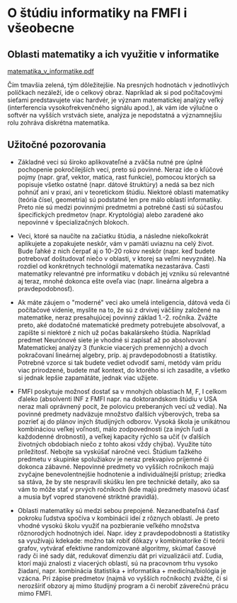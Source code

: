 # O štúdiu informatiky na FMFI i všeobecne

## Oblasti matematiky a ich využitie v informatike

[matematika_v_informatike.pdf](matematika_v_informatike.pdf)

Čím tmavšia zelená, tým dôležitejšie. Na presných hodnotách v jednotlivých políčkach nezáleží, ide o celkový obraz. Napríklad ak si pod počítačovými sieťami predstavujete viac hardvér, je význam matematickej analýzy veľký (interferencia vysokofrekvenčného signálu apod.), ak vám ide výlučne o softvér na vyšších vrstvách siete, analýza je nepodstatná a významnejšiu rolu zohráva diskrétna matematika.

## Užitočné pozorovania

* Základné veci sú široko aplikovateľné a zväčša nutné pre úplné pochopenie pokročilejších vecí, preto sú povinné. Neraz ide o kľúčové pojmy (napr. graf, vektor, matica, rast funkcie), pomocou ktorých sa popisuje všetko ostatné (napr. dátové štruktúry) a nedá sa bez nich pohnúť ani v praxi, ani v teoretickom štúdiu. Niektoré oblasti matematiky (teória čísel, geometria) sú podstatné len pre málo oblastí informatiky. Preto nie sú medzi povinnými predmetmi a potrebné časti sú súčasťou špecifických predmetov (napr. Kryptológia) alebo zaradené ako nepovinné v špecializačných blokoch.

* Veci, ktoré sa naučíte na začiatku štúdia, a následne niekoľkokrát aplikujete a zopakujete neskôr, vám v pamäti uviaznu na celý život. Bude ľahké z nich čerpať aj o 10-20 rokov neskôr (napr. keď budete potrebovať doštudovať niečo v oblasti, v ktorej sa veľmi nevyznáte). Na rozdiel od konkrétnych technológií matematika nezastaráva. Časti matematiky relevantné pre informatiku v dobách jej vzniku sú relevantné aj teraz, mnohé dokonca ešte oveľa viac (napr. lineárna algebra a pravdepodobnosť).

* Ak máte záujem o "moderné" veci ako umelá inteligencia, dátová veda či počítačové videnie, myslite na to, že sú z drvivej väčšiny založené na matematike, neraz presahujúcej povinný základ 1.-2. ročníka. Zvážte preto, aké dodatočné matematické predmety potrebujete absolvovať, a zapíšte si niektoré z nich už počas bakalárskeho štúdia. Napríklad predmet Neurónové siete je vhodné si zapísať až po absolvovaní Matematickej analýzy 3 (funkcie viacerých premenných) a dvoch pokračovaní lineárnej algebry, príp. aj pravdepodobnosti a štatistiky. Potrebné vzorce si tak budete vediet odvodiť sami, metódy vám prídu viac prirodzené, budete mať kontext, do ktorého si ich zasadíte, a všetko si jednak lepšie zapamätáte, jednak viac užijete.

* FMFI poskytuje možnosť dostať sa v mnohých oblastiach M, F, I celkom ďaleko (absolventi INF z FMFI napr. na doktorandskom štúdiu v USA neraz mali oprávnený pocit, že polovicu preberaných vecí už vedia). Na povinné predmety nadväzuje množstvo ďalších výberových, treba sa pozrieť aj do plánov iných študijných odborov.
Vysoká škola je unikátnou kombináciou veľkej voľnosti, málo zodpovednosti (za iných ľudí a každodenné drobnosti), a veľkej kapacity rýchlo sa učiť (v ďalších životných obdobiach niečo z tohto akosi vždy chýba). Využite túto príležitosť. Nebojte sa vyskúšať náročné veci. Štúdium ťažkého predmetu v skupinke spolužiakov je neraz prekvapivo príjemné či dokonca zábavné. Nepovinné predmety vo vyšších ročníkoch majú zvyčajne benevolentnejšie hodnotenie a individuálnejší prístup; zriedka sa stáva, že by ste nespravili skúšku len pre technické detaily, ako sa vám to môže stať v prvých ročníkoch (kde majú predmety masovú účasť a musia byť vopred stanovené striktné pravidlá).

* Oblasti matematiky sú medzi sebou prepojené. Nezanedbateľná časť pokroku ľudstva spočíva v kombinácii ideí z rôznych oblastí. Je preto vhodné vysokú školu využiť na pozbieranie veľkého množstva rôznorodých hodnotných ideí. Napr. idey z pravdepodobnosti a štatistiky sa využívajú kdekade: možno tak robiť dôkazy v kombinatorike či teórii grafov, vytvárať efektívne randomizované algoritmy, skúmať časové rady či iné sady dát, redukovať dimenziu dát pri vizualizácii atď. Ľudia, ktorí majú znalosti z viacerých oblastí, sú na pracovnom trhu vysoko žiadaní, napr. kombinácia štatistika + informatika + medicína/biológia je vzácna. Pri zápise predmetov (najmä vo vyšších ročníkoch) zvážte, či si nerozšíriť obzory aj mimo študijný program a či nerobiť záverečnú prácu mimo FMFI.
